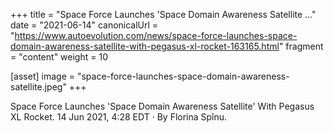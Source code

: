 +++
title = "Space Force Launches 'Space Domain Awareness Satellite ..."
date = "2021-06-14"
canonicalUrl = "https://www.autoevolution.com/news/space-force-launches-space-domain-awareness-satellite-with-pegasus-xl-rocket-163165.html"
fragment = "content"
weight = 10

[asset]
    image = "space-force-launches-space-domain-awareness-satellite.jpeg"
+++

Space Force Launches 'Space Domain Awareness Satellite' With Pegasus XL 
Rocket. 14 Jun 2021, 4:28 EDT · By Florina Spînu.
